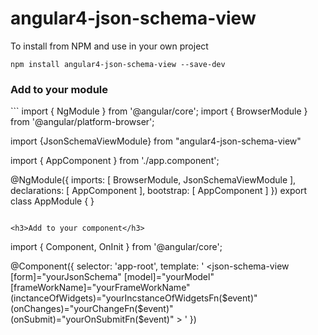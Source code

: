 # angular4-json-schema-view

To install from NPM and use in your own project
```
npm install angular4-json-schema-view --save-dev
```

<h3>Add to your module</h3>
```
import { NgModule }             from '@angular/core';
import { BrowserModule }        from '@angular/platform-browser';

import {JsonSchemaViewModule} from "angular4-json-schema-view"

import { AppComponent }         from './app.component';

@NgModule({
  imports:      [ BrowserModule, JsonSchemaViewModule ],
  declarations: [ AppComponent ],
  bootstrap:    [ AppComponent ]
})
export class AppModule { }
```

<h3>Add to your component</h3>

```
import { Component, OnInit } from '@angular/core';

@Component({
  selector: 'app-root',
  template: '
       <json-schema-view
       [form]="yourJsonSchema"
       [model]="yourModel"
       [frameWorkName]="yourFrameWorkName"
       (inctanceOfWidgets)="yourIncstanceOfWidgetsFn($event)"
       (onChanges)="yourChangeFn($event)"
       (onSubmit)="yourOnSubmitFn($event)"
       >
  </json-schema-view>'
})
```
